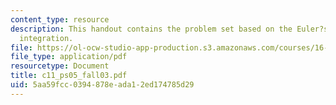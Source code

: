 ```yaml
---
content_type: resource
description: This handout contains the problem set based on the Euler?s 2nd order
  integration.
file: https://ol-ocw-studio-app-production.s3.amazonaws.com/courses/16-01-unified-engineering-i-ii-iii-iv-fall-2005-spring-2006/5aa59fcc0394878eada12ed174785d29_c11_ps05_fall03.pdf
file_type: application/pdf
resourcetype: Document
title: c11_ps05_fall03.pdf
uid: 5aa59fcc-0394-878e-ada1-2ed174785d29
---
```

